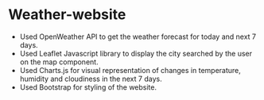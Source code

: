 # Weather-website
* Used OpenWeather API to get the weather forecast for today and next 7 days.
* Used Leaflet Javascript library to display the city searched by the user on the map component.
* Used Charts.js for visual representation of changes in temperature, humidity and cloudiness in the next 7 days.
* Used Bootstrap for styling of the website.
